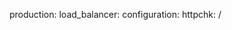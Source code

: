 <!-- layout:code post: building-a-manifest-file_aws-load-balancer -->


production:
    load_balancer:
        configuration:
            httpchk: /
